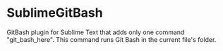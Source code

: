 # SublimeGitBash

GitBash plugin for Sublime Text that adds only one command "git_bash_here".
This command runs Git Bash in the current file's folder.
